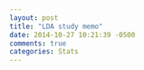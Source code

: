 ```yaml
---
layout: post
title: "LDA study memo"
date: 2014-10-27 10:21:39 -0500
comments: true
categories: Stats
---
```

